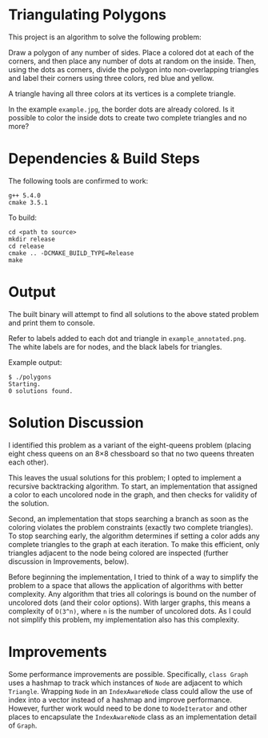 # Triangulating Polygons

This project is an algorithm to solve the following problem:

Draw a polygon of any number of sides. Place a colored dot at each of the corners,
and then place any number of dots at random on the inside. Then, using the dots
as corners, divide the polygon into non-overlapping triangles and label their
corners using three colors, red blue and yellow.

A triangle having all three colors at its vertices is a complete triangle.

In the example `example.jpg`, the border dots are already colored. Is it possible
to color the inside dots to create two complete triangles and no more?


# Dependencies & Build Steps

The following tools are confirmed to work:
```
g++ 5.4.0
cmake 3.5.1
```

To build:
```
cd <path to source>
mkdir release
cd release
cmake .. -DCMAKE_BUILD_TYPE=Release
make
```

# Output

The built binary will attempt to find all solutions to the above stated problem
and print them to console.

Refer to labels added to each dot and triangle in `example_annotated.png`. The
white labels are for nodes, and the black labels for triangles.

Example output:
```
$ ./polygons 
Starting.
0 solutions found.
```


# Solution Discussion

I identified this problem as a variant of the eight-queens problem (placing
eight chess queens on an 8×8 chessboard so that no two queens threaten each other).

This leaves the usual solutions for this problem; I opted to implement a recursive
backtracking algorithm. To start, an implementation that assigned a color
to each uncolored node in the graph, and then checks for validity of the solution.

Second, an implementation that stops searching a branch as soon as the coloring violates
the problem constraints (exactly two complete triangles). To stop searching early,
the algorithm determines if setting a color adds any complete triangles to the graph
at each iteration. To make this efficient, only triangles adjacent to the node
being colored are inspected (further discussion in Improvements, below).

Before beginning the implementation, I tried to think of a way to simplify the
problem to a space that allows the application of algorithms with better complexity.
Any algorithm that tries all colorings is bound on the number of uncolored dots
(and their color options). With larger graphs, this means a complexity of `O(3^n)`,
where `n` is the number of uncolored dots. As I could not simplify this problem,
my implementation also has this complexity.


# Improvements

Some performance improvements are possible. Specifically, `class Graph` uses
a hashmap to track which instances of `Node` are adjacent to which `Triangle`.
Wrapping `Node` in an `IndexAwareNode` class could allow the use of index into
a vector instead of a hashmap and improve performance. However, further work would
need to be done to `NodeIterator` and other places to encapsulate the `IndexAwareNode`
class as an implementation detail of `Graph`.
